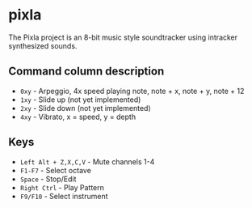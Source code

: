 # pixla

The Pixla project is an 8-bit music style soundtracker using intracker synthesized sounds.

## Command column description

- `0xy` - Arpeggio, 4x speed playing note, note + x, note + y, note + 12
- `1xy` - Slide up (not yet implemented)
- `2xy` - Slide down (not yet implemented)
- `4xy` - Vibrato, x = speed, y = depth

## Keys
- `Left Alt + Z,X,C,V` - Mute channels 1-4
- `F1-F7` - Select octave
- `Space` - Stop/Edit
- `Right Ctrl` - Play Pattern
- `F9/F10` - Select instrument

